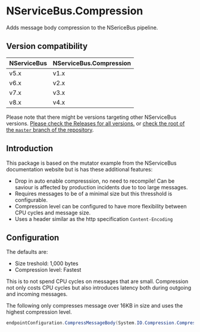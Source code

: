 # NServiceBus.Compression

Adds message body compression to the NSericeBus pipeline.

## Version compatibility

| NServiceBus | NServiceBus.Compression |
| ----------- | ----------------------- |
| v5.x        | v1.x                    |
| v6.x        | v2.x                    |
| v7.x        | v3.x                    |
| v8.x        | v4.x                    |

Please note that there might be versions targeting other NServiceBus versions. [Please check the Releases for all versions.](https://github.com/ramonsmits/nservicebus.compression/releases) or [check the root of the  `master` branch of the repository](https://github.com/ramonsmits/nservicebus.compression).


## Introduction

This package is based on the mutator example from the NServiceBus documentation website but is has these additional features:

- Drop in auto enable compresssion, no need to recompile! Can be saviour is affected by production incidents due to too large messages.
- Requires messages to be of a minimal size but this thresshold is configurable.
- Compression level can be configured to have more flexibility between CPU cycles and message size.
- Uses a header similar as the http specification `Content-Encoding`

## Configuration

The defaults are:

- Size treshold: 1,000 bytes
- Compression level: Fastest

This is to not spend CPU cycles on messages that are small. Compression not only costs CPU cycles but also introduces latency both during outgoing and incoming messages.

The following only compresses message over 16KB in size and uses the highest compression level.

```c#
endpointConfiguration.CompressMessageBody(System.IO.Compression.CompressionLevel.Optimal, 16 * 1024);
```
